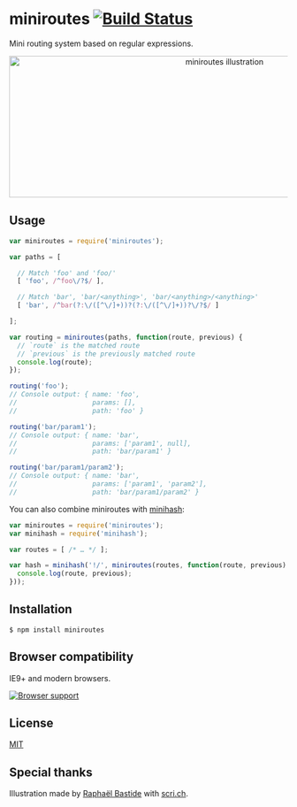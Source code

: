 # miniroutes [![Build Status](https://travis-ci.org/bpierre/miniroutes.png?branch=master)](https://travis-ci.org/bpierre/miniroutes)

Mini routing system based on regular expressions.

<p align="center"><img width="763" height="256" alt="miniroutes illustration" src="http://scri.ch/ls3-2x.png"></p>

## Usage

```js
var miniroutes = require('miniroutes');

var paths = [

  // Match 'foo' and 'foo/'
  [ 'foo', /^foo\/?$/ ],

  // Match 'bar', 'bar/<anything>', 'bar/<anything>/<anything>'
  [ 'bar', /^bar(?:\/([^\/]+))?(?:\/([^\/]+))?\/?$/ ]

];

var routing = miniroutes(paths, function(route, previous) {
  // `route` is the matched route
  // `previous` is the previously matched route
  console.log(route);
});

routing('foo');
// Console output: { name: 'foo',
//                   params: [],
//                   path: 'foo' }

routing('bar/param1');
// Console output: { name: 'bar',
//                   params: ['param1', null],
//                   path: 'bar/param1' }

routing('bar/param1/param2');
// Console output: { name: 'bar',
//                   params: ['param1', 'param2'],
//                   path: 'bar/param1/param2' }
```

You can also combine miniroutes with [minihash](https://github.com/bpierre/minihash):

```js
var miniroutes = require('miniroutes');
var minihash = require('minihash');

var routes = [ /* … */ ];

var hash = minihash('!/', miniroutes(routes, function(route, previous) {
  console.log(route, previous);
}));
```

## Installation

```
$ npm install miniroutes
```

## Browser compatibility

IE9+ and modern browsers.

[![Browser support](https://ci.testling.com/bpierre/miniroutes.png)](https://ci.testling.com/bpierre/miniroutes)

## License

[MIT](LICENSE)

## Special thanks

Illustration made by [Raphaël Bastide](http://raphaelbastide.com/) with [scri.ch](http://scri.ch/).

